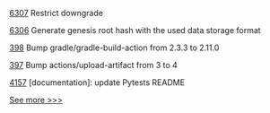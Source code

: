 
[6307](https://github.com/hyperledger/besu/pull/6307) Restrict downgrade

[6306](https://github.com/hyperledger/besu/pull/6306) Generate genesis root hash with the used data storage format

[398](https://github.com/hyperledger/iroha-java/pull/398) Bump gradle/gradle-build-action from 2.3.3 to 2.11.0

[397](https://github.com/hyperledger/iroha-java/pull/397) Bump actions/upload-artifact from 3 to 4

[4157](https://github.com/hyperledger/iroha/pull/4157) [documentation]: update Pytests README


[See more >>>](https://start-here.hyperledger.org/pull-requests)

